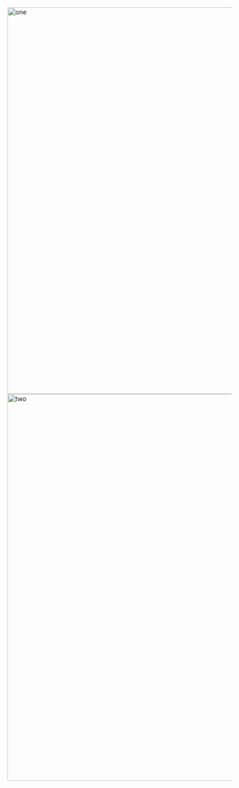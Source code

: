 <img width="870" alt="one" src="https://user-images.githubusercontent.com/49156359/144162454-07c7c557-f58d-4536-92a2-3fac739fbd9a.png">
<img width="870" alt="two" src="https://user-images.githubusercontent.com/49156359/144162467-23ecb493-a7ce-459c-adbd-a09ff4eb488b.png">
